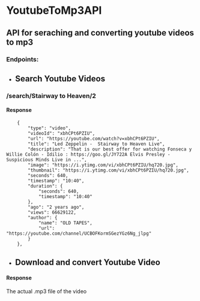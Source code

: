 # YoutubeToMp3API

## API for seraching and converting youtube videos to mp3

### Endpoints:

- ## Search Youtube Videos

### /search/Stairway to Heaven/2
#### Response
```
    {
        "type": "video",
        "videoId": "xbhCPt6PZIU",
        "url": "https://youtube.com/watch?v=xbhCPt6PZIU",
        "title": "Led Zeppelin -  Stairway to Heaven Live",
        "description": "That is our best offer for watching Fonseca y Willie Colón - Idilio : https://goo.gl/JY722A Elvis Presley - Suspicious Minds Live in ...",
        "image": "https://i.ytimg.com/vi/xbhCPt6PZIU/hq720.jpg",
        "thumbnail": "https://i.ytimg.com/vi/xbhCPt6PZIU/hq720.jpg",
        "seconds": 640,
        "timestamp": "10:40",
        "duration": {
            "seconds": 640,
            "timestamp": "10:40"
        },
        "ago": "2 years ago",
        "views": 66629122,
        "author": {
            "name": "OLD TAPES",
            "url": "https://youtube.com/channel/UCBOFKormSGezYGz6Ng_jlpg"
        }
    },
```

- ## Download and convert Youtube Video
#### Response
The actual .mp3 file of the video
